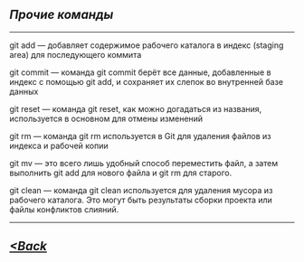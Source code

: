 ## ***Прочие команды***

---

git add — добавляет содержимое рабочего каталога в индекс (staging area) для последующего коммита 

git commit — команда git commit берёт все данные, добавленные в индекс с помощью git add, и сохраняет их слепок во внутренней базе данных

git reset — команда git reset, как можно догадаться из названия, используется в основном для отмены изменений

git rm — команда git rm используется в Git для удаления файлов из индекса и рабочей копии 

git mv — это всего лишь удобный способ переместить файл, а затем выполнить git add для нового файла и git rm для старого.

git clean — команда git clean используется для удаления мусора из рабочего каталога. Это могут быть результаты сборки проекта или файлы конфликтов слияний.

---

## *[<Back](/readme.md)*